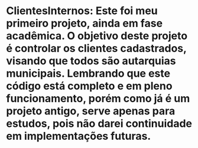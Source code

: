 # ClientesInternos: Este foi meu primeiro projeto, ainda em fase acadêmica. O objetivo deste projeto é controlar os clientes cadastrados, visando que todos são autarquias municipais. Lembrando que este código está completo e em pleno funcionamento, porém como já é um projeto antigo, serve apenas para estudos, pois não darei continuidade em implementações futuras.
